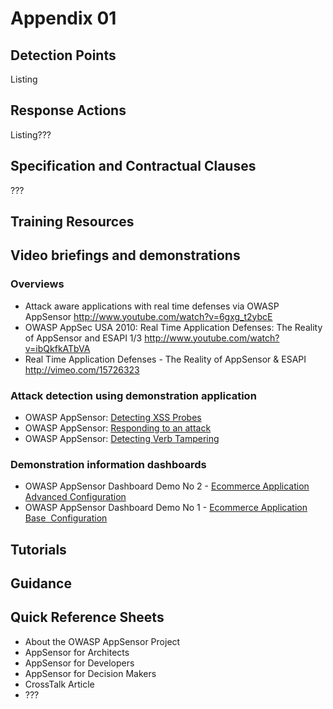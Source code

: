 # Appendix 01


## Detection Points  ##

Listing

## Response Actions  ##

Listing???


## Specification and Contractual Clauses ##

???


## Training Resources  ##

## Video briefings and demonstrations  ##

### Overviews  ###

- Attack aware applications with real time defenses via OWASP AppSensor http://www.youtube.com/watch?v=6gxg_t2ybcE 
- OWASP AppSec USA 2010: Real Time Application Defenses: The Reality of AppSensor and ESAPI 1/3 http://www.youtube.com/watch?v=ibQkfkATbVA 
- Real Time Application Defenses - The Reality of AppSensor & ESAPI http://vimeo.com/15726323

### Attack detection using demonstration application  ###

- OWASP AppSensor: [Detecting XSS Probes](http://www.youtube.com/watch?v=CekUMk_VRV8) 
- OWASP AppSensor: [Responding to an attack](http://www.youtube.com/watch?v=8ItfuwvLxRk) 
- OWASP AppSensor: [Detecting Verb Tampering](http://www.youtube.com/watch?v=1D6nTlmYjhY)

### Demonstration information dashboards  ###

- OWASP AppSensor Dashboard Demo No 2 - [Ecommerce Application Advanced Configuration](http://www.youtube.com/watch?v=YZ5zGQ-XLkk)
- OWASP AppSensor Dashboard Demo No 1 - [Ecommerce Application Base  Configuration](http://www.youtube.com/watch?v=zCaYREAyiRg)

## Tutorials  ##

## Guidance  ##

## Quick Reference Sheets ##

- About the OWASP AppSensor Project
- AppSensor for Architects
- AppSensor for Developers
- AppSensor for Decision Makers
- CrossTalk Article
- ???